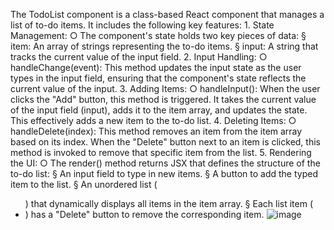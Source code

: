 
The TodoList component is a class-based React component that manages a list of to-do items. It includes the following key features:
	1. State Management:
		○ The component's state holds two key pieces of data:
			§ item: An array of strings representing the to-do items.
			§ input: A string that tracks the current value of the input field.
	2. Input Handling:
		○ handleChange(event): This method updates the input state as the user types in the input field, ensuring that the component's state reflects the current value of the input.
	3. Adding Items:
		○ handleInput(): When the user clicks the "Add" button, this method is triggered. It takes the current value of the input field (input), adds it to the item array, and updates the state. This effectively adds a new item to the to-do list.
	4. Deleting Items:
		○ handleDelete(index): This method removes an item from the item array based on its index. When the "Delete" button next to an item is clicked, this method is invoked to remove that specific item from the list.
	5. Rendering the UI:
		○ The render() method returns JSX that defines the structure of the to-do list:
			§ An input field to type in new items.
			§ A button to add the typed item to the list.
			§ An unordered list (<ul>) that dynamically displays all items in the item array.
			§ Each list item (<li>) has a "Delete" button to remove the corresponding item.
![image](https://github.com/user-attachments/assets/a9ae0c3e-df7e-4e7f-a176-bc4b4c4ac396)

